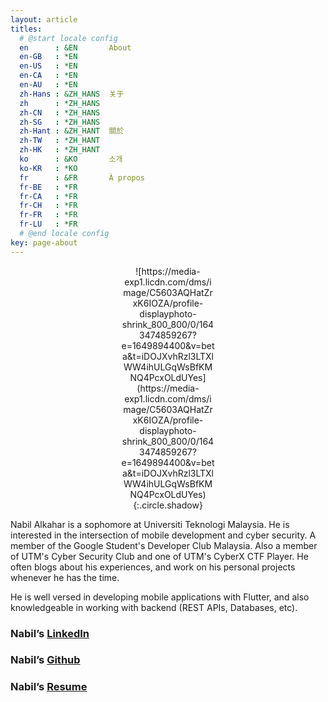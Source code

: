 ```yaml
---
layout: article
titles:
  # @start locale config
  en      : &EN       About
  en-GB   : *EN
  en-US   : *EN
  en-CA   : *EN
  en-AU   : *EN
  zh-Hans : &ZH_HANS  关于
  zh      : *ZH_HANS
  zh-CN   : *ZH_HANS
  zh-SG   : *ZH_HANS
  zh-Hant : &ZH_HANT  關於
  zh-TW   : *ZH_HANT
  zh-HK   : *ZH_HANT
  ko      : &KO       소개
  ko-KR   : *KO
  fr      : &FR       À propos
  fr-BE   : *FR
  fr-CA   : *FR
  fr-CH   : *FR
  fr-FR   : *FR
  fr-LU   : *FR
  # @end locale config
key: page-about
---
```

<!-- # Nabil Alkahar -->
<div style="width:30%; margin:0 auto;" align="center" markdown="1">
![https://media-exp1.licdn.com/dms/image/C5603AQHatZrxK6IOZA/profile-displayphoto-shrink_800_800/0/1643474859267?e=1649894400&v=beta&t=iDOJXvhRzl3LTXlWW4ihULGqWsBfKMNQ4PcxOLdUYes](https://media-exp1.licdn.com/dms/image/C5603AQHatZrxK6IOZA/profile-displayphoto-shrink_800_800/0/1643474859267?e=1649894400&v=beta&t=iDOJXvhRzl3LTXlWW4ihULGqWsBfKMNQ4PcxOLdUYes){:.circle.shadow}
</div>

Nabil Alkahar is a sophomore at Universiti Teknologi Malaysia.
He is interested in the intersection of mobile development and cyber security. A member of the Google Student's Developer Club Malaysia. Also a member of UTM's Cyber Security Club and one of UTM's CyberX CTF Player. He often blogs about his experiences, and work on his personal projects whenever he has the time.

He is well versed in developing mobile applications with Flutter, and also knowledgeable in working with backend (REST APIs, Databases, etc).

### Nabil’s [LinkedIn](https://www.linkedin.com/in/nabilalkahar/)

### Nabil’s [Github](https://github.com/Kahar90)

### Nabil’s [Resume](https://drive.google.com/file/d/1AnLHQBTBe1isO8zDlAybMVodLbXyHWAV/view?usp=sharing)